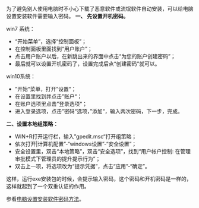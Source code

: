 为了避免别人使用电脑时不小心下载了恶意软件或流氓软件自动安装，可以给电脑设置安装软件需要输入密码。
**一、 先设置开机密码。**

win7 系统：
- “开始菜单”，选择“控制面板”；
- 在控制面板里面找到“用户账户”；
- 点击用户账户以后，在新跳出来的界面中点击“为您的账户创建密码”；
- 最后就可以设置开机密码了，设置完成后点“创建密码”就可以。

win10系统：
- ”开始“菜单，打开”设置“；
- 在设置里找到并点击”账户“；
- 在账户选项里点击”登录选项“；
- 进入登录选项，点击”密码“选项，”添加“，输入两次密码，下一步，完成。

**二、设置本地组策略：**
- WIN+R打开运行栏，输入”gpedit.msc“打开组策略；
- 依次打开|计算机配置”-“windows设置”-“安全设置”；
- 安全设置里，双击“本地策略”，双击“安全选项”，找到“用户帐户控制: 在管理审批模式下管理员的提升提示行为”；
- 双击上一项，将选项改为“提示凭据”，点击“应用”-“确定”。

这样，运行exe安装包的时候，会提示输入密码，这个密码和开机密码是一样的，这样就起到了一个双重认证的作用。

参看[电脑设置安装软件密码方法](https://www.bilibili.com/video/BV1eu411r7BC/)。